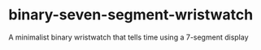 # binary-seven-segment-wristwatch
A minimalist binary wristwatch that tells time using a 7-segment display
